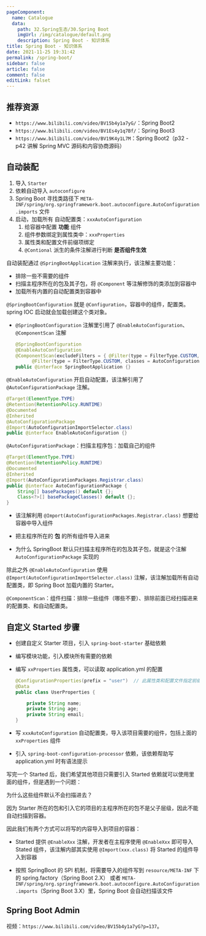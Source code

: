 ```yaml
---
pageComponent: 
  name: Catalogue
  data: 
    path: 32.Spring生态/30.Spring Boot
    imgUrl: /img/catalogue/default.png
    description: Spring Boot - 知识体系
title: Spring Boot - 知识体系
date: 2021-11-25 19:31:42
permalink: /spring-boot/
sidebar: false
article: false
comment: false
editLink: falset
---
```



## 推荐资源

- `https://www.bilibili.com/video/BV15b4y1a7yG/`：Spring Boot2
- `https://www.bilibili.com/video/BV1Es4y1q7Bf/`：Spring Boot3
- `https://www.bilibili.com/video/BV19K4y1L7M`：Spring Boot2（p32 - p42 讲解 Spring MVC 源码和内容协商源码）

## 自动装配

1. 导入 `Starter`
2. 依赖自动导入 `autoconfigure`
3. Spring Boot 寻找类路径下 `META-INF/spring/org.springframework.boot.autoconfigure.AutoConfiguration.imports` 文件
4. 启动，加载所有 自动配置类：`xxxAutoConfiguration`
   1. 给容器中配置 **功能** 组件
   2. 组件参数绑定到属性类中：`xxxProperties`
   3. 属性类和配置文件前缀项绑定
   4. `@Contional` 派生的条件注解进行判断 **是否组件生效**


自动装配通过 `@SpringBootApplication` 注解来执行，该注解主要功能：

- 排除一些不需要的组件
- 扫描主程序所在的包及其子包，将 `@Component` 等注解修饰的类添加到容器中
- 加载所有内置的自动配置类到容器中

`@SpringBootConfiguration` 就是 `@Configuration`，容器中的组件，配置类。spring IOC 启动就会加载创建这个类对象。

- `@SpringBootConfiguration` 注解里引用了 `@EnableAutoConfiguration`、`@ComponentScan` 注解

  ```java
  @SpringBootConfiguration
  @EnableAutoConfiguration
  @ComponentScan(excludeFilters = { @Filter(type = FilterType.CUSTOM, classes = TypeExcludeFilter.class),
  		@Filter(type = FilterType.CUSTOM, classes = AutoConfigurationExcludeFilter.class) })
  public @interface SpringBootApplication {}
  ```

`@EnableAutoConfiguration` 开启自动配置，该注解引用了 `@AutoConfigurationPackage` 注解。

```java
@Target(ElementType.TYPE)
@Retention(RetentionPolicy.RUNTIME)
@Documented
@Inherited
@AutoConfigurationPackage
@Import(AutoConfigurationImportSelector.class)
public @interface EnableAutoConfiguration {}
```

`@AutoConfigurationPackage`：扫描主程序包：加载自己的组件

```java
@Target(ElementType.TYPE)
@Retention(RetentionPolicy.RUNTIME)
@Documented
@Inherited
@Import(AutoConfigurationPackages.Registrar.class)
public @interface AutoConfigurationPackage {
	String[] basePackages() default {};
	Class<?>[] basePackageClasses() default {};
}
```

- 该注解利用 `@Import(AutoConfigurationPackages.Registrar.class)` 想要给容器中导入组件

- 把主程序所在的 **包** 的所有组件导入进来

- 为什么 SpringBoot 默认只扫描主程序所在的包及其子包，就是这个注解 `AutoConfigurationPackage` 实现的

除此之外 `@EnableAutoConfiguration` 使用 `@Import(AutoConfigurationImportSelector.class)` 注解，该注解加载所有自动配置类，即 Spring Boot 加载内置的 Starter。

`@ComponentScan`：组件扫描：排除一些组件（哪些不要）、排除前面已经扫描进来的配置类、和自动配置类。


## 自定义 Started 步骤

- 创建自定义 Starter 项目，引入 `spring-boot-starter` 基础依赖

- 编写模块功能，引入模块所有需要的依赖

- 编写 `xxProperties` 属性类，可以读取 application.yml 的配置

  ```java
  @ConfigurationProperties(prefix = "user")  // 此属性类和配置文件指定前缀绑定
  @Data
  public class UserProperties {
  
      private String name;
      private String age;
      private String email;
  }
  
  ```

- 写 `xxxAutoConfiguration` 自动配置类，导入该项目需要的组件，包括上面的 `xxProperties` 组件

- 引入 `spring-boot-configuration-processor` 依赖，该依赖帮助写 application.yml 时有语法提示

写完一个 Started 后，我们希望其他项目只需要引入 Started 依赖就可以使用里面的组件，但是遇到一个问题：

为什么这些组件默认不会扫描进去？

因为 Starter 所在的包和引入它的项目的主程序所在的包不是父子层级，因此不能自动扫描到容器。

因此我们有两个方式可以将写的内容导入到项目的容器：

- Started 提供 `@EnableXxx` 注解，开发者在主程序使用 `@EnableXxx` 即可导入 Stated 组件，该注解内部其实使用 `@Import(xxx.class)` 将 Started 的组件导入到容器

- 按照 SpringBoot 的 SPI 机制，将需要导入的组件写到 `resource/META-INF` 下的 spring.factory（Spring Boot 2.X） 或者 `META-INF/spring/org.springframework.boot.autoconfigure.AutoConfiguration.imports`（Spring Boot 3.X）里，Spring Boot 会自动扫描该文件

  

## Spring Boot Admin

视频：`https://www.bilibili.com/video/BV15b4y1a7yG?p=137`。

